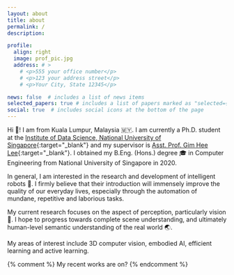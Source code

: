 ```yaml
---
layout: about
title: about
permalink: /
description: 

profile:
  align: right
  image: prof_pic.jpg
  address: # >
    # <p>555 your office number</p>
    # <p>123 your address street</p>
    # <p>Your City, State 12345</p>

news: false  # includes a list of news items
selected_papers: true # includes a list of papers marked as "selected={true}"
social: true  # includes social icons at the bottom of the page
---
```


Hi :wave:! I am from Kuala Lumpur, Malaysia :malaysia:. I am currently a Ph.D. student at the [Institute of Data Science, National University of Singapore](http://ids.nus.edu.sg){:target="\_blank"} and my supervisor is [Asst. Prof. Gim Hee Lee](https://www.comp.nus.edu.sg/~leegh/){:target="\_blank"}. I obtained my B.Eng. (Hons.) degree :mortar_board: in Computer Engineering from National University of Singapore in 2020.

In general, I am interested in the research and development of intelligent robots :robot:. I firmly believe that their introduction will immensely improve the quality of our everyday lives, especially through the automation of mundane, repetitive and laborious tasks.

My current research focuses on the aspect of perception, particularly vision :eyes:. I hope to progress towards complete scene understanding, and ultimately human-level semantic understanding of the real world :earth_asia:.

My areas of interest include 3D computer vision, embodied AI, efficient learning and active learning.

{% comment %} 
My recent works are on?
{% endcomment %} 